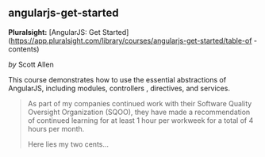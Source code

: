 ## angularjs-get-started
**Pluralsight:** [AngularJS: Get Started](https://app.pluralsight.com/library/courses/angularjs-get-started/table-of
-contents)

_by_ Scott Allen
 
This course demonstrates how to use the essential abstractions of AngularJS, including modules, controllers
, directives, and services.

>As part of my companies continued work with their Software Quality Oversight Organization (SQOO), they have made a
 recommendation of continued learning for at least 1 hour per workweek for a total of 4 hours per month.  
>
>Here lies my two cents...